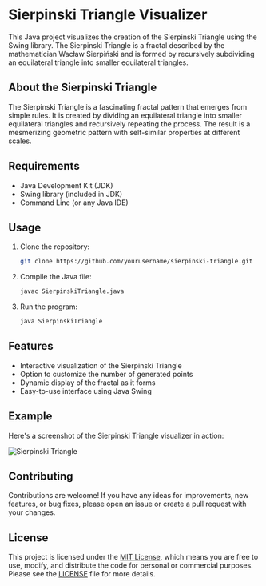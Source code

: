# Sierpinski Triangle Visualizer

This Java project visualizes the creation of the Sierpinski Triangle using the Swing library. The Sierpinski Triangle is a fractal described by the mathematician Wacław Sierpiński and is formed by recursively subdividing an equilateral triangle into smaller equilateral triangles.

## About the Sierpinski Triangle

The Sierpinski Triangle is a fascinating fractal pattern that emerges from simple rules. It is created by dividing an equilateral triangle into smaller equilateral triangles and recursively repeating the process. The result is a mesmerizing geometric pattern with self-similar properties at different scales.

## Requirements

- Java Development Kit (JDK)
- Swing library (included in JDK)
- Command Line (or any Java IDE)

## Usage

1. Clone the repository:

   ```bash
   git clone https://github.com/yourusername/sierpinski-triangle.git
   ```

2. Compile the Java file:

   ```bash
   javac SierpinskiTriangle.java
   ```

3. Run the program:

   ```bash
   java SierpinskiTriangle
   ```

## Features

- Interactive visualization of the Sierpinski Triangle
- Option to customize the number of generated points
- Dynamic display of the fractal as it forms
- Easy-to-use interface using Java Swing

## Example

Here's a screenshot of the Sierpinski Triangle visualizer in action:

![Sierpinski Triangle](images/sierpinski_triangle.png)

## Contributing

Contributions are welcome! If you have any ideas for improvements, new features, or bug fixes, please open an issue or create a pull request with your changes.

## License

This project is licensed under the [MIT License](LICENSE), which means you are free to use, modify, and distribute the code for personal or commercial purposes. Please see the [LICENSE](LICENSE) file for more details.
